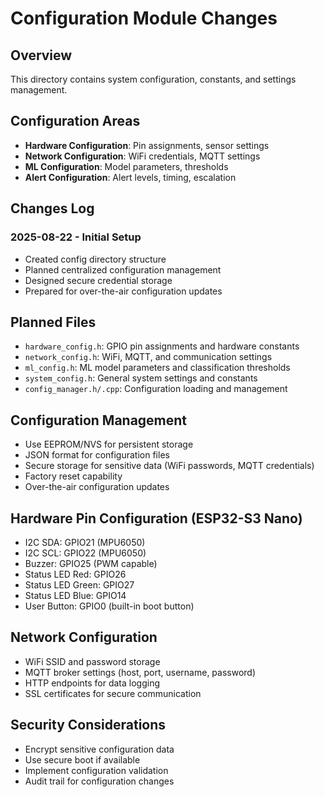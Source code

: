 # Configuration Module Changes

## Overview
This directory contains system configuration, constants, and settings management.

## Configuration Areas
- **Hardware Configuration**: Pin assignments, sensor settings
- **Network Configuration**: WiFi credentials, MQTT settings
- **ML Configuration**: Model parameters, thresholds
- **Alert Configuration**: Alert levels, timing, escalation

## Changes Log

### 2025-08-22 - Initial Setup
- Created config directory structure
- Planned centralized configuration management
- Designed secure credential storage
- Prepared for over-the-air configuration updates

## Planned Files
- `hardware_config.h`: GPIO pin assignments and hardware constants
- `network_config.h`: WiFi, MQTT, and communication settings
- `ml_config.h`: ML model parameters and classification thresholds
- `system_config.h`: General system settings and constants
- `config_manager.h/.cpp`: Configuration loading and management

## Configuration Management
- Use EEPROM/NVS for persistent storage
- JSON format for configuration files
- Secure storage for sensitive data (WiFi passwords, MQTT credentials)
- Factory reset capability
- Over-the-air configuration updates

## Hardware Pin Configuration (ESP32-S3 Nano)
- I2C SDA: GPIO21 (MPU6050)
- I2C SCL: GPIO22 (MPU6050)
- Buzzer: GPIO25 (PWM capable)
- Status LED Red: GPIO26
- Status LED Green: GPIO27
- Status LED Blue: GPIO14
- User Button: GPIO0 (built-in boot button)

## Network Configuration
- WiFi SSID and password storage
- MQTT broker settings (host, port, username, password)
- HTTP endpoints for data logging
- SSL certificates for secure communication

## Security Considerations
- Encrypt sensitive configuration data
- Use secure boot if available
- Implement configuration validation
- Audit trail for configuration changes
